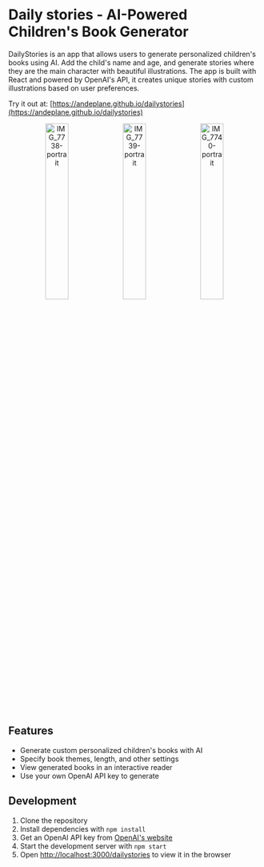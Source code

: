 # Daily stories - AI-Powered Children's Book Generator

DailyStories is an app that allows users to generate personalized children's books using AI. Add the child's name and age, and generate stories where they are the main character with beautiful illustrations. The app is built with React and powered by OpenAI's API, it creates unique stories with custom illustrations based on user preferences.

Try it out at: [https://andeplane.github.io/dailystories](https://andeplane.github.io/dailystories)

<p align="center">
  <img src="https://github.com/user-attachments/assets/bc8cb822-8b8f-451d-94a4-a76341e30c36" alt="IMG_7738-portrait" width="30%" />
  <img src="https://github.com/user-attachments/assets/d5c8ffa4-eb4b-4a7f-8d64-df26337c30c9" alt="IMG_7739-portrait" width="30%" />
  <img src="https://github.com/user-attachments/assets/f53c1051-455a-4fb6-b6b0-e3555609cf00" alt="IMG_7740-portrait" width="30%" />
</p>

## Features

- Generate custom personalized children's books with AI
- Specify book themes, length, and other settings
- View generated books in an interactive reader
- Use your own OpenAI API key to generate

## Development

1. Clone the repository
2. Install dependencies with `npm install`
3. Get an OpenAI API key from [OpenAI's website](https://openai.com)
4. Start the development server with `npm start`
5. Open [http://localhost:3000/dailystories](http://localhost:3000/dailystories) to view it in the browser
